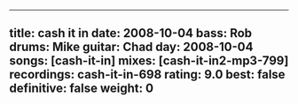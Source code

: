 
---
title: cash it in
date: 2008-10-04
bass:	Rob
drums:	Mike
guitar:	Chad
day: 2008-10-04
songs: [cash-it-in]
mixes: [cash-it-in2-mp3-799]
recordings: cash-it-in-698
rating: 9.0
best: false
definitive: false
weight: 0
---
